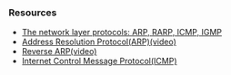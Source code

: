 ### Resources
- [The network layer protocols: ARP, RARP, ICMP, IGMP](https://www.javatpoint.com/network-layer-protocols)
- [Address Resolution Protocol(ARP)(video)](https://www.youtube.com/watch?v=cn8Zxh9bPio)
- [Reverse ARP(video)](https://www.youtube.com/watch?v=gmitowoLg7g)
- [Internet Control Message Protocol(ICMP)](https://www.geeksforgeeks.org/internet-control-message-protocol-icmp/)
